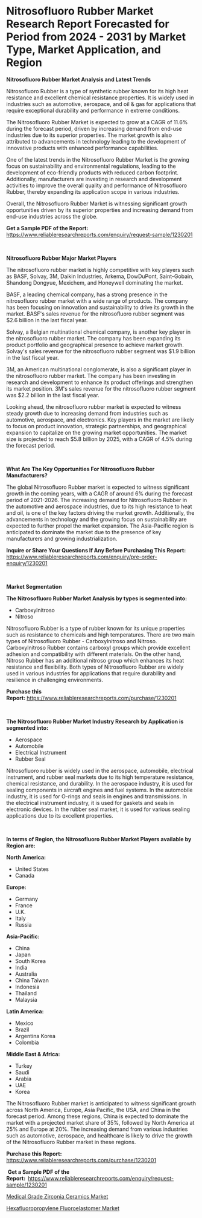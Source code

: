 <p><h1>Nitrosofluoro Rubber Market Research Report Forecasted for Period from 2024 -  2031 by Market Type, Market Application, and Region</h1></p><p><strong>Nitrosofluoro Rubber Market Analysis and Latest Trends</strong></p>
<p><p>Nitrosofluoro Rubber is a type of synthetic rubber known for its high heat resistance and excellent chemical resistance properties. It is widely used in industries such as automotive, aerospace, and oil & gas for applications that require exceptional durability and performance in extreme conditions.</p><p>The Nitrosofluoro Rubber Market is expected to grow at a CAGR of 11.6% during the forecast period, driven by increasing demand from end-use industries due to its superior properties. The market growth is also attributed to advancements in technology leading to the development of innovative products with enhanced performance capabilities.</p><p>One of the latest trends in the Nitrosofluoro Rubber Market is the growing focus on sustainability and environmental regulations, leading to the development of eco-friendly products with reduced carbon footprint. Additionally, manufacturers are investing in research and development activities to improve the overall quality and performance of Nitrosofluoro Rubber, thereby expanding its application scope in various industries.</p><p>Overall, the Nitrosofluoro Rubber Market is witnessing significant growth opportunities driven by its superior properties and increasing demand from end-use industries across the globe.</p></p>
<p><strong>Get a Sample PDF of the Report:&nbsp;</strong> <a href="https://www.reliableresearchreports.com/enquiry/request-sample/1230201">https://www.reliableresearchreports.com/enquiry/request-sample/1230201</a></p>
<p>&nbsp;</p>
<p><strong>Nitrosofluoro Rubber Major Market Players</strong></p>
<p><p>The nitrosofluoro rubber market is highly competitive with key players such as BASF, Solvay, 3M, Daikin Industries, Arkema, DowDuPont, Saint-Gobain, Shandong Dongyue, Mexichem, and Honeywell dominating the market.</p><p>BASF, a leading chemical company, has a strong presence in the nitrosofluoro rubber market with a wide range of products. The company has been focusing on innovation and sustainability to drive its growth in the market. BASF's sales revenue for the nitrosofluoro rubber segment was $2.6 billion in the last fiscal year.</p><p>Solvay, a Belgian multinational chemical company, is another key player in the nitrosofluoro rubber market. The company has been expanding its product portfolio and geographical presence to achieve market growth. Solvay's sales revenue for the nitrosofluoro rubber segment was $1.9 billion in the last fiscal year.</p><p>3M, an American multinational conglomerate, is also a significant player in the nitrosofluoro rubber market. The company has been investing in research and development to enhance its product offerings and strengthen its market position. 3M's sales revenue for the nitrosofluoro rubber segment was $2.2 billion in the last fiscal year.</p><p>Looking ahead, the nitrosofluoro rubber market is expected to witness steady growth due to increasing demand from industries such as automotive, aerospace, and electronics. Key players in the market are likely to focus on product innovation, strategic partnerships, and geographical expansion to capitalize on the growing market opportunities. The market size is projected to reach $5.8 billion by 2025, with a CAGR of 4.5% during the forecast period.</p></p>
<p>&nbsp;</p>
<p><strong>What Are The Key Opportunities For Nitrosofluoro Rubber Manufacturers?</strong></p>
<p><p>The global Nitrosofluoro Rubber market is expected to witness significant growth in the coming years, with a CAGR of around 6% during the forecast period of 2021-2026. The increasing demand for Nitrosofluoro Rubber in the automotive and aerospace industries, due to its high resistance to heat and oil, is one of the key factors driving the market growth. Additionally, the advancements in technology and the growing focus on sustainability are expected to further propel the market expansion. The Asia-Pacific region is anticipated to dominate the market due to the presence of key manufacturers and growing industrialization.</p></p>
<p><strong>Inquire or Share Your Questions If Any Before Purchasing This Report:</strong> <a href="https://www.reliableresearchreports.com/enquiry/pre-order-enquiry/1230201">https://www.reliableresearchreports.com/enquiry/pre-order-enquiry/1230201</a></p>
<p>&nbsp;</p>
<p><strong>Market Segmentation</strong></p>
<p><strong>The Nitrosofluoro Rubber Market Analysis by types is segmented into:</strong></p>
<p><ul><li>Carboxylnitroso</li><li>Nitroso</li></ul></p>
<p><p>Nitrosofluoro Rubber is a type of rubber known for its unique properties such as resistance to chemicals and high temperatures. There are two main types of Nitrosofluoro Rubber - Carboxylnitroso and Nitroso. Carboxylnitroso Rubber contains carboxyl groups which provide excellent adhesion and compatibility with different materials. On the other hand, Nitroso Rubber has an additional nitroso group which enhances its heat resistance and flexibility. Both types of Nitrosofluoro Rubber are widely used in various industries for applications that require durability and resilience in challenging environments.</p></p>
<p><strong>Purchase this Report:&nbsp;</strong><a href="https://www.reliableresearchreports.com/purchase/1230201">https://www.reliableresearchreports.com/purchase/1230201</a></p>
<p>&nbsp;</p>
<p><strong>The Nitrosofluoro Rubber Market Industry Research by Application is segmented into:</strong></p>
<p><ul><li>Aerospace</li><li>Automobile</li><li>Electrical Instrument</li><li>Rubber Seal</li></ul></p>
<p><p>Nitrosofluoro rubber is widely used in the aerospace, automobile, electrical instrument, and rubber seal markets due to its high temperature resistance, chemical resistance, and durability. In the aerospace industry, it is used for sealing components in aircraft engines and fuel systems. In the automobile industry, it is used for O-rings and seals in engines and transmissions. In the electrical instrument industry, it is used for gaskets and seals in electronic devices. In the rubber seal market, it is used for various sealing applications due to its excellent properties.</p></p>
<p>&nbsp;</p>
<p><strong>In terms of Region, the Nitrosofluoro Rubber Market Players available by Region are:</strong></p>
<p>
    <p> <strong> North America: </strong>
        <ul>
            <li>United States</li>
            <li>Canada</li>
        </ul>
        </p> 
    <p> <strong> Europe: </strong>
        <ul>
            <li>Germany</li>
            <li>France</li>
            <li>U.K.</li>
            <li>Italy</li>
            <li>Russia</li>
        </ul>
        </p> 
    <p> <strong> Asia-Pacific: </strong>
        <ul>
            <li>China</li>
            <li>Japan</li>
            <li>South Korea</li>
            <li>India</li>
            <li>Australia</li>
            <li>China Taiwan</li>
            <li>Indonesia</li>
            <li>Thailand</li>
            <li>Malaysia</li>
        </ul>
        </p> 
    <p> <strong> Latin America: </strong>
        <ul>
            <li>Mexico</li>
            <li>Brazil</li>
            <li>Argentina Korea</li>
            <li>Colombia</li>
        </ul>
        </p> 
    <p> <strong> Middle East & Africa: </strong>
        <ul>
            <li>Turkey</li>
            <li>Saudi</li>
            <li>Arabia</li>
            <li>UAE</li>
            <li>Korea</li>
        </ul>
    </p>
    </p>
<p><p>The Nitrosofluoro Rubber market is anticipated to witness significant growth across North America, Europe, Asia Pacific, the USA, and China in the forecast period. Among these regions, China is expected to dominate the market with a projected market share of 35%, followed by North America at 25% and Europe at 20%. The increasing demand from various industries such as automotive, aerospace, and healthcare is likely to drive the growth of the Nitrosofluoro Rubber market in these regions.</p></p>
<p><strong>Purchase this Report: </strong><a href="https://www.reliableresearchreports.com/purchase/1230201">https://www.reliableresearchreports.com/purchase/1230201</a></p>
<p>&nbsp;<strong>Get a Sample PDF of the Report:&nbsp;&nbsp;</strong><a href="https://www.reliableresearchreports.com/enquiry/request-sample/1230201">https://www.reliableresearchreports.com/enquiry/request-sample/1230201</a></p>
<p><strong></strong></p>
<p><p><a href="https://summer-dogwood-3e9.notion.site/Medical-Grade-Zirconia-Ceramics-Market-Dynamics-2024-2031-Also-about-Its-Market-Trends-Projections-7be59e51841d4e9690fa6e1c62b60213">Medical Grade Zirconia Ceramics Market</a></p><p><a href="https://github.com/Sherrillcrooksxa8i18ucf2m/Market-Research-Report-List-1/blob/main/hexafluoropropylene-fluoroelastomer-market.md">Hexafluoropropylene Fluoroelastomer Market</a></p></p>
